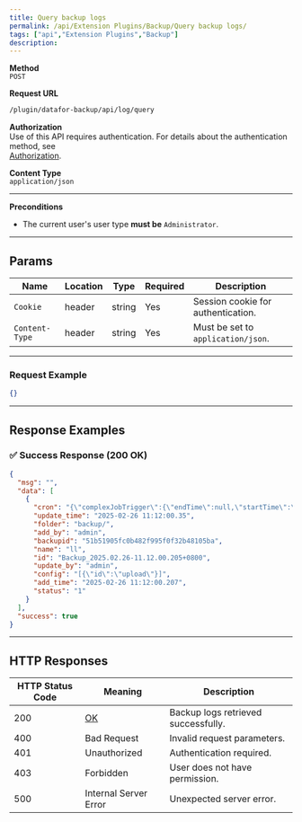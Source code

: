 ```yaml
---
title: Query backup logs
permalink: /api/Extension Plugins/Backup/Query backup logs/
tags: ["api","Extension Plugins","Backup"]
description:
---
```


**Method**  
`POST`

**Request URL**
```html
/plugin/datafor-backup/api/log/query
```

**Authorization**  
Use of this API requires authentication. For details about the authentication method, see  
[Authorization](/api/index/#_5-authentication-security).

**Content Type**  
`application/json`

---

**Preconditions**
- The current user's user type **must be** `Administrator`.

---

## **Params**

| Name          | Location | Type    | Required | Description |
|--------------|----------|---------|----------|-------------|
| `Cookie`     | header   | string  | Yes      | Session cookie for authentication. |
| `Content-Type` | header | string  | Yes      | Must be set to `application/json`. |

---

### **Request Example**

```json
{}
```

---

## **Response Examples**

### ✅ Success Response (200 OK)
```json
{
  "msg": "",
  "data": [
    {
      "cron": "{\"complexJobTrigger\":{\"endTime\":null,\"startTime\":\"2024-11-15T11:12:00.000+08:00\",\"uiPassParam\":\"DAILY\",\"repeatCount\":-1,\"daysOfWeek\":[\"1\",\"2\",\"3\",\"4\",\"5\"]}}",
      "update_time": "2025-02-26 11:12:00.35",
      "folder": "backup/",
      "add_by": "admin",
      "backupid": "51b51905fc0b482f995f0f32b48105ba",
      "name": "ll",
      "id": "Backup_2025.02.26-11.12.00.205+0800",
      "update_by": "admin",
      "config": "[{\"id\":\"upload\"}]",
      "add_time": "2025-02-26 11:12:00.207",
      "status": "1"
    }
  ],
  "success": true
}
```

---

## **HTTP Responses**

| HTTP Status Code | Meaning                                                 | Description |
|------------------|---------------------------------------------------------|-------------|
| 200              | [OK](https://tools.ietf.org/html/rfc7231#section-6.3.1) | Backup logs retrieved successfully. |
| 400              | Bad Request                                             | Invalid request parameters. |
| 401              | Unauthorized                                            | Authentication required. |
| 403              | Forbidden                                               | User does not have permission. |
| 500              | Internal Server Error                                   | Unexpected server error. |